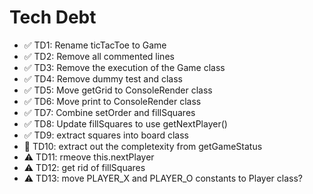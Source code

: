 # Tech Debt

- ✅ TD1: Rename ticTacToe to Game
- ✅ TD2: Remove all commented lines
- ✅ TD3: Remove the execution of the Game class
- ✅ TD4: Remove dummy test and class
- ✅ TD5: Move getGrid to ConsoleRender class
- ✅ TD6: Move print to ConsoleRender class
- ✅ TD7: Combine setOrder and fillSquares
- ✅ TD8: Update fillSquares to use getNextPlayer()
- ✅ TD9: extract squares into board class
- 🚧 TD10: extract out the completexity from getGameStatus
- ⚠ TD11: rmeove this.nextPlayer
- ⚠ TD12: get rid of fillSquares
- ⚠ TD13: move PLAYER_X and PLAYER_O constants to Player class?
